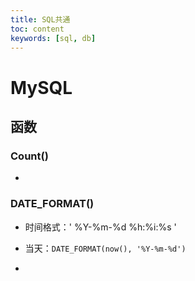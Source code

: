 ```yaml
---
title: SQL共通
toc: content
keywords: [sql, db]
---
```




# MySQL

## 函数

### Count()

- 

### DATE_FORMAT()

- 时间格式：' %Y-%m-%d %h:%i:%s '

- 当天：`DATE_FORMAT(now(), '%Y-%m-%d')`
- 